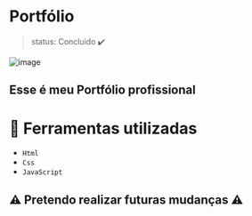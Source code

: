 # Portfólio

> status: Concluido ✔️

![image](https://github.com/GabrielRodrigues11/Portfolio/assets/125035263/96e19c41-380d-42ff-be08-ddf1f8632368)

<h2> Esse é meu Portfólio profissional </h2>

# 🔨 Ferramentas utilizadas 
- `Html`
- `Css`
- `JavaScript`

<h2>⚠️ Pretendo realizar futuras mudanças ⚠️ </h2> 


